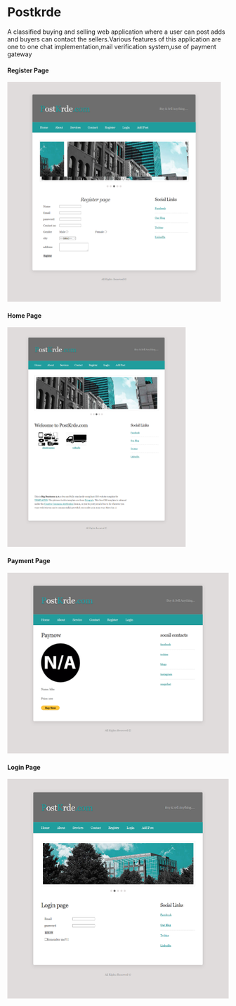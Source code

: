# Postkrde
A classified buying and selling web application where a user can post adds and buyers can contact the sellers.Various features of this application are one to one chat implementation,mail verification system,use of payment gateway

#### Register Page
<img src='PostKrde.comRegisterlocalhost.png' height='500px'>

#### Home Page
<img src='PostKrde.comhome - localhost.png' height='500px'>

#### Payment Page
<img src='PostKrde.comservices - localhost.png'>

#### Login Page
<img src='PostKrde.comLogin - localhost.png' height='500px'>
